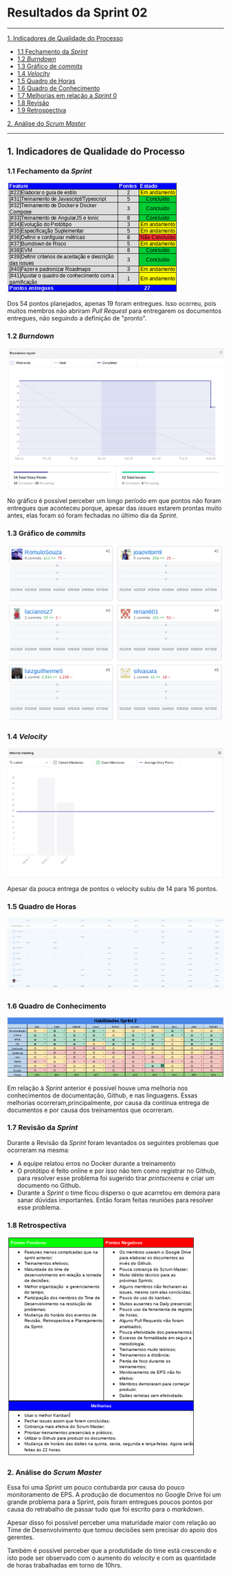 # Resultados da Sprint 02
------

[1. Indicadores de Qualidade do Processo](#1-indicadores-de-qualidade-do-processo)

* [1.1 Fechamento da _Sprint_](#11-fechamento-da-sprint)
* [1.2 _Burndown_](#12-burndown)
* [1.3 Gráfico de _commits_](#13-grafico-de-commits)
* [1.4 _Velocity_](#14-velocity)
* [1.5 Quadro de Horas](#15-quadro-de-horas)
* [1.6 Quadro de Conhecimento](#16-quadro-de-conhecimento)
* [1.7 Melhorias em relação a _Sprint_ 0](#17-melhorias-em-relação-a-sprint-0)
* [1.8 Revisão](#18-revisao-da-sprint)
* [1.9 Retrospectiva](#19-retrospectiva)

[2. Análise do _Scrum Master_](#2-análise-do-scrum-master)  


------

## 1. Indicadores de Qualidade do Processo

### 1.1 Fechamento da _Sprint_
![](images/results_sprint2.png)

Dos 54 pontos planejados, apenas 19 foram entregues. Isso ocorreu, pois muitos membros não abriram _Pull Request_ para entregarem
os documentos entregues, não seguindo a definição de "pronto".

### 1.2 _Burndown_

![](images/burndown_sprint2.png)

No gráfico é possível perceber um longo período em que pontos não foram entregues que aconteceu porque, apesar das _issues_ estarem prontas muito antes, elas foram só foram fechadas no último dia da _Sprint_.

### 1.3 Gráfico de _commits_
![](images/commits_sprint2.png)

### 1.4 _Velocity_

![](images/velocity_sprint2.png)

Apesar da pouca entrega de pontos o velocity subiu de 14 para 16 pontos.

### 1.5 Quadro de Horas
![](images/timetable_sprint2.png)

### 1.6 Quadro de Conhecimento
![](images/knowledge_framework_sprint2.png)

Em relação à _Sprint_ anterior é possível houve uma melhoria nos conhecimentos de documentação, Github, e nas linguagens. Essas melhorias
ocorreram,principalmente, por causa da contínua entrega de documentos e por causa dos treinamentos que ocorreram.

### 1.7 Revisão da _Sprint_

Durante a Revisão da _Sprint_ foram levantados os seguintes problemas que ocorreram na mesma:  
* A equipe relatou erros no Docker durante a treinamento
* O protótipo é feito online e por isso não tem como registrar no Github, para resolver esse problema foi sugerido
tirar _printscreens_ e criar um documento no Github.
* Durante a _Sprint_ o time ficou disperso o que acarretou em demora para sanar dúvidas importantes. Então foram
feitas reuniões para resolver esse problema.

### 1.8 Retrospectiva

![](images/retrospective_sprint2.png)

### 2. Análise do _Scrum Master_

Essa foi uma _Sprint_ um pouco contubarda por causa do pouco monitoramento de EPS. A produção de documentos
no Google Drive foi um grande problema para a Sprint, pois foram entregues poucos pontos por causa do retrabalho de passar tudo que foi escrito
para o _markdown_.

Apesar disso foi possível perceber uma maturidade maior com relação ao Time de Desenvolvimento que tomou decisões sem precisar do apoio dos gerentes.

Também é possível perceber que a produtidade do time está crescendo e isto pode ser observado com o aumento do _velocity_ e com as quantidade de horas trabalhadas em torno de 10hrs.
